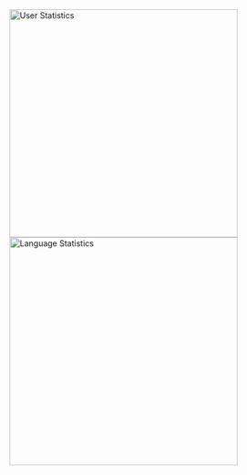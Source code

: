 <img height=400 width=400 src="https://github-readme-stats.vercel.app/api?username=Sunderingbeaver&theme=algolia&show_icons=true)](https://github.com/Sunderingbeaver)" alt="User Statistics" />
<img height=400 width=400 src="https://winkwink-language-distribution.vercel.app/api/top-langs/?username=Sunderingbeaver&custom_title=Language+Used&layout=compact&theme=github_dark&langs_count=8)](https://github.com/Sunderingbeaver)" alt="Language Statistics" />

<!--
**Sunderingbeaver/Sunderingbeaver** is a ✨ _special_ ✨ repository because its `README.md` (this file) appears on your GitHub profile.

Here are some ideas to get you started:

- 🔭 I’m currently working on ...
- 🌱 I’m currently learning ...
- 👯 I’m looking to collaborate on ...
- 🤔 I’m looking for help with ...
- 💬 Ask me about ...
- 📫 How to reach me: ...
- 😄 Pronouns: ...
- ⚡ Fun fact: ...
-->
